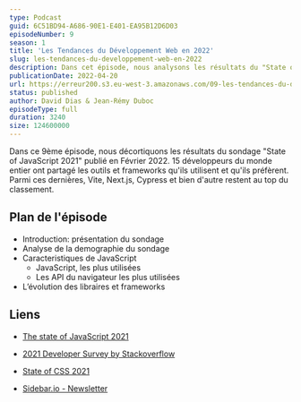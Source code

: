 ```yaml
---
type: Podcast
guid: 6C51BD94-A686-90E1-E401-EA95B12D6D03
episodeNumber: 9
season: 1
title: 'Les Tendances du Développement Web en 2022'
slug: les-tendances-du-developpement-web-en-2022
description: Dans cet épisode, nous analysons les résultats du "State of JavaScript 2021" et parlons de l'avenir du développement web.
publicationDate: 2022-04-20
url: https://erreur200.s3.eu-west-3.amazonaws.com/09-les-tendances-du-developpement-web-en-2022.mp3
status: published
author: David Dias & Jean-Rémy Duboc
episodeType: full
duration: 3240
size: 124600000
---
```


Dans ce 9ème épisode, nous décortiquons les résultats du sondage "State of JavaScript 2021" publié en Février 2022. 15 développeurs du monde entier ont partagé les outils et frameworks qu'ils utilisent et qu'ils préfèrent. Parmi ces dernières, Vite, Next.js, Cypress et bien d'autre restent au top du classement.

## Plan de l'épisode

- Introduction: présentation du sondage
- Analyse de la demographie du sondage
- Caracteristiques de JavaScript
  - JavaScript, les plus utilisées
  - Les API du navigateur les plus utilisées
- L’évolution des libraires et frameworks

## Liens

- [The state of JavaScript 2021](https://stateofjs.com/)
- [2021 Developer Survey by Stackoverflow](https://insights.stackoverflow.com/survey/2021)
- [State of CSS 2021](https://stateofcss.com/)

- [Sidebar.io - Newsletter](https://sidebar.io/)
